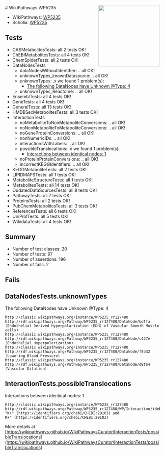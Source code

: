 <img style="float: right; width: 200px" src="https://upload.wikimedia.org/wikipedia/commons/thumb/8/83/Wplogo_with_text_500.png/640px-Wplogo_with_text_500.png" />
# WikiPathways WP5235

* WikiPathways: [WP5235](https://wikipathways.org/pathways/WP5235)
* Scholia: [WP5235](https://scholia.toolforge.org/wikipathways/WP5235)
## Tests
* CASMetabolitesTests: all 2 tests OK!
* ChEBIMetabolitesTests: all 4 tests OK!
* ChemSpiderTests: all 2 tests OK!
* DataNodesTests
    * dataNodesWithoutIdentifier: .. all OK!
    * unknownTypes_knownDatasource: .. all OK!
    * unknownTypes: .x we found 1 problem(s):
        * [The following DataNodes have Unknown @Type: 4](#839973e2)
    * unknownTypes_Reactome: .. all OK!
* EnsemblTests: all 4 tests OK!
* GeneTests: all 4 tests OK!
* GeneralTests: all 13 tests OK!
* HMDBSecMetabolitesTests: all 3 tests OK!
* InteractionTests
    * noMetaboliteToNonMetaboliteConversions: .. all OK!
    * noNonMetaboliteToMetaboliteConversions: .. all OK!
    * noGeneProteinConversions: .. all OK!
    * nonNumericIDs: .. all OK!
    * interactionsWithLabels: .. all OK!
    * possibleTranslocations: .x we found 1 problem(s):
        * [Interactions between identical nodes: 1](#1c118206)
    * noProteinProteinConversions: .. all OK!
    * incorrectKEGGIdentifiers: .. all OK!
* KEGGMetaboliteTests: all 2 tests OK!
* LIPIDMAPSTests: all 1 tests OK!
* MetaboliteStructureTests: all 1 tests OK!
* MetabolitesTests: all 14 tests OK!
* OudatedDataSourcesTests: all 8 tests OK!
* PathwayTests: all 7 tests OK!
* ProteinsTests: all 2 tests OK!
* PubChemMetabolitesTests: all 3 tests OK!
* ReferencesTests: all 6 tests OK!
* UniProtTests: all 5 tests OK!
* WikidataTests: all 4 tests OK!


## Summary

* Number of test classes: 20
* Number of tests: 97
* Number of assertions: 196
* Number of fails: 2

## Fails

<a name="839973e2" />

## DataNodesTests.unknownTypes

The following DataNodes have Unknown @Type: 4
```
http://classic.wikipathways.org/instance/WP5235_rr127480 http://rdf.wikipathways.org/Pathway/WP5235_rr127480/DataNode/bdffa (Endothelial Derived Hyperpolarization (EDH) of Vascular Smooth Muscle cells)
http://classic.wikipathways.org/instance/WP5235_rr127480 http://rdf.wikipathways.org/Pathway/WP5235_rr127480/DataNode/c427e (Endothelial Hyperpolarization)
http://classic.wikipathways.org/instance/WP5235_rr127480 http://rdf.wikipathways.org/Pathway/WP5235_rr127480/DataNode/f8b32 (Lowering Blood Pressure)
http://classic.wikipathways.org/instance/WP5235_rr127480 http://rdf.wikipathways.org/Pathway/WP5235_rr127480/DataNode/d8fb4 (Vascular Dilation)
```

<a name="1c118206" />

## InteractionTests.possibleTranslocations

Interactions between identical nodes: 1
```
http://classic.wikipathways.org/instance/WP5235_rr127480 http://rdf.wikipathways.org/Pathway/WP5235_rr127480/WP/Interaction/ideb9160ff "K+" (https://identifiers.org/chebi/CHEBI:29103) and 
K+" (https://identifiers.org/chebi/CHEBI:29103)
```

More details at [https://wikipathways.github.io/WikiPathwaysCurator/InteractionTests/possibleTranslocations](https://wikipathways.github.io/WikiPathwaysCurator/InteractionTests/possibleTranslocations)

